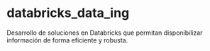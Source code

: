 # databricks_data_ing
Desarrollo de soluciones en Databricks que permitan disponibilizar información de forma eficiente y robusta.
